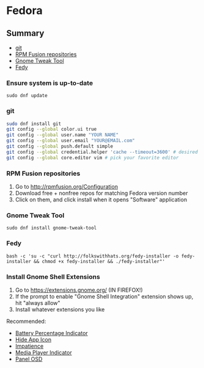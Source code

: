 # Fedora


## Summary
- [git](https://github.com/jeanleonino/linux-checklist/blob/master/fedora.md#git)
- [RPM Fusion repositories](https://github.com/jeanleonino/linux-checklist/blob/master/fedora.md#RPM-Fusion-repositories)
- [Gnome Tweak Tool](https://github.com/jeanleonino/linux-checklist/blob/master/fedora.md#Gnome-Tweak-Tool)
- [Fedy](https://github.com/jeanleonino/linux-checklist/blob/master/fedora.md#Fedy)

### Ensure system is up-to-date
```sudo dnf update```

### git
```zsh
sudo dnf install git
git config --global color.ui true
git config --global user.name "YOUR NAME"
git config --global user.email "YOUR@EMAIL.com"
git config --global push.default simple
git config --global credential.helper 'cache --timeout=3600' # desired cache timeout in seconds
git config --global core.editor vim # pick your favorite editor
```

### RPM Fusion repositories
1. Go to http://rpmfusion.org/Configuration
2. Download free + nonfree repos for matching Fedora version number
3. Click on them, and click install when it opens "Software" application

### Gnome Tweak Tool
```sudo dnf install gnome-tweak-tool```

### Fedy
```bash -c 'su -c "curl http://folkswithhats.org/fedy-installer -o fedy-installer && chmod +x fedy-installer && ./fedy-installer"'```

### Install Gnome Shell Extensions
1. Go to https://extensions.gnome.org/ (IN FIREFOX!)
2. If the prompt to enable "Gnome Shell Integration" extension shows up, hit "always allow"
3. Install whatever extensions you like

Recommended:
* [Battery Percentage Indicator](https://extensions.gnome.org/extension/23/battery-percentage-indicator/)
* [Hide App Icon](https://extensions.gnome.org/extension/810/hide-app-icon/)
* [Impatience](https://extensions.gnome.org/extension/277/impatience/)
* [Media Player Indicator](https://extensions.gnome.org/extension/55/media-player-indicator/)
* [Panel OSD](https://extensions.gnome.org/extension/708/panel-osd/)

